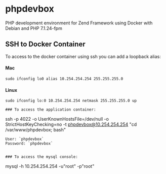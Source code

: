 # phpdevbox
PHP development environment for Zend Framework using Docker with Debian and PHP 7.1.24-fpm

## SSH to Docker Container
To access to the docker container using ssh you can add a loopback alias:
#### Mac
```
sudo ifconfig lo0 alias 10.254.254.254 255.255.255.0
```

#### Linux
```
sudo ifconfig lo:0 10.254.254.254 netmask 255.255.255.0 up

### To access the application container:
```
ssh -p 4022 -o UserKnownHostsFile=/dev/null -o StrictHostKeyChecking=no -t phpdevbox@10.254.254.254 "cd /var/www/phpdevbox; bash"
```
User: `phpdevbox`
Password: `phpdevbox`


### To access the mysql console:
```
mysql -h 10.254.254.254 -u"root" -p"root"
```

